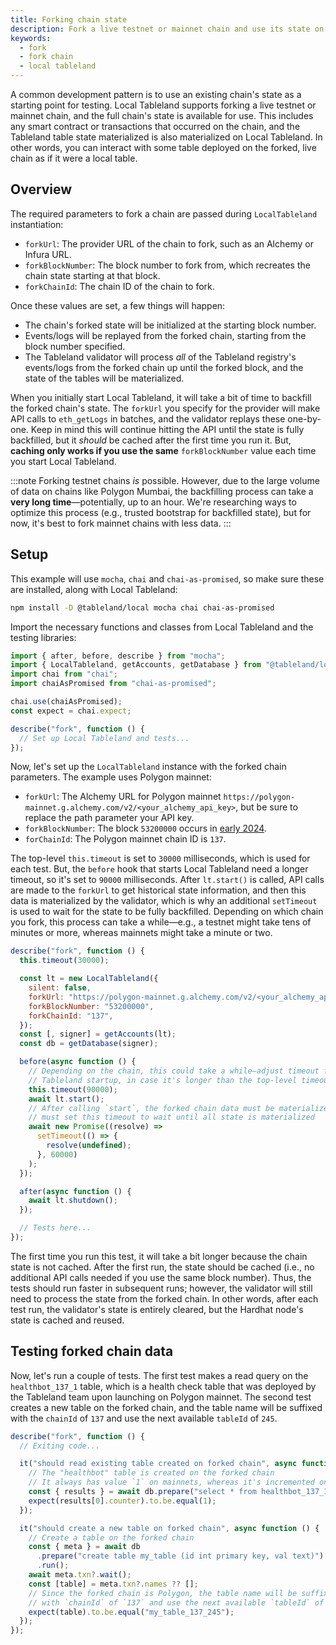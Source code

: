 ```yaml
---
title: Forking chain state
description: Fork a live testnet or mainnet chain and use its state on Local Tableland.
keywords:
  - fork
  - fork chain
  - local tableland
---
```


A common development pattern is to use an existing chain's state as a starting point for testing. Local Tableland supports forking a live testnet or mainnet chain, and the full chain's state is available for use. This includes any smart contract or transactions that occurred on the chain, and the Tableland table state materialized is also materialized on Local Tableland. In other words, you can interact with some table deployed on the forked, live chain as if it were a local table.

## Overview

The required parameters to fork a chain are passed during `LocalTableland` instantiation:

- `forkUrl`: The provider URL of the chain to fork, such as an Alchemy or Infura URL.
- `forkBlockNumber`: The block number to fork from, which recreates the chain state starting at that block.
- `forkChainId`: The chain ID of the chain to fork.

Once these values are set, a few things will happen:

- The chain's forked state will be initialized at the starting block number.
- Events/logs will be replayed from the forked chain, starting from the block number specified.
- The Tableland validator will process _all_ of the Tableland registry's events/logs from the forked chain up until the forked block, and the state of the tables will be materialized.

When you initially start Local Tableland, it will take a bit of time to backfill the forked chain's state. The `forkUrl` you specify for the provider will make API calls to `eth_getLogs` in batches, and the validator replays these one-by-one. Keep in mind this will continue hitting the API until the state is fully backfilled, but it _should_ be cached after the first time you run it. But, **caching only works if you use the same** `forkBlockNumber` value each time you start Local Tableland.

:::note
Forking testnet chains _is_ possible. However, due to the large volume of data on chains like Polygon Mumbai, the backfilling process can take a **very long time**—potentially, up to an hour. We're researching ways to optimize this process (e.g., trusted bootstrap for backfilled state), but for now, it's best to fork mainnet chains with less data.
:::

## Setup

This example will use `mocha`, `chai` and `chai-as-promised`, so make sure these are installed, along with Local Tableland:

```bash npm2yarn
npm install -D @tableland/local mocha chai chai-as-promised
```

Import the necessary functions and classes from Local Tableland and the testing libraries:

```js
import { after, before, describe } from "mocha";
import { LocalTableland, getAccounts, getDatabase } from "@tableland/local";
import chai from "chai";
import chaiAsPromised from "chai-as-promised";

chai.use(chaiAsPromised);
const expect = chai.expect;

describe("fork", function () {
  // Set up Local Tableland and tests...
});
```

Now, let's set up the `LocalTableland` instance with the forked chain parameters. The example uses Polygon mainnet:

- `forkUrl`: The Alchemy URL for Polygon mainnet `https://polygon-mainnet.g.alchemy.com/v2/<your_alchemy_api_key>`, but be sure to replace the path parameter your API key.
- `forkBlockNumber`: The block `53200000` occurs in [early 2024](https://polygonscan.com/block/53200000).
- `forChainId`: The Polygon mainnet chain ID is `137`.

The top-level `this.timeout` is set to `30000` milliseconds, which is used for each test. But, the `before` hook that starts Local Tableland need a longer timeout, so it's set to `90000` milliseconds. After `lt.start()` is called, API calls are made to the `forkUrl` to get historical state information, and then this data is materialized by the validator, which is why an additional `setTimeout` is used to wait for the state to be fully backfilled. Depending on which chain you fork, this process can take a while—e.g., a testnet might take tens of minutes or more, whereas mainnets might take a minute or two.

```js
describe("fork", function () {
  this.timeout(30000);

  const lt = new LocalTableland({
    silent: false,
    forkUrl: "https://polygon-mainnet.g.alchemy.com/v2/<your_alchemy_api_key>",
    forkBlockNumber: "53200000",
    forkChainId: "137",
  });
  const [, signer] = getAccounts(lt);
  const db = getDatabase(signer);

  before(async function () {
    // Depending on the chain, this could take a while—adjust timeout for Local
    // Tableland startup, in case it's longer than the top-level timeout
    this.timeout(90000);
    await lt.start();
    // After calling `start`, the forked chain data must be materialized—you
    // must set this timeout to wait until all state is materialized
    await new Promise((resolve) =>
      setTimeout(() => {
        resolve(undefined);
      }, 60000)
    );
  });

  after(async function () {
    await lt.shutdown();
  });

  // Tests here...
});
```

The first time you run this test, it will take a bit longer because the chain state is not cached. After the first run, the state should be cached (i.e., no additional API calls needed if you use the same block number). Thus, the tests should run faster in subsequent runs; however, the validator will still need to process the state from the forked chain. In other words, after each test run, the validator's state is entirely cleared, but the Hardhat node's state is cached and reused.

## Testing forked chain data

Now, let's run a couple of tests. The first test makes a read query on the `healthbot_137_1` table, which is a health check table that was deployed by the Tableland team upon launching on Polygon mainnet. The second test creates a new table on the forked chain, and the table name will be suffixed with the `chainId` of `137` and use the next available `tableId` of `245`.

```js
describe("fork", function () {
  // Exiting code...

  it("should read existing table created on forked chain", async function () {
    // The "healthbot" table is created on the forked chain
    // It always has value `1` on mainnets, whereas it's incremented on testnets
    const { results } = await db.prepare("select * from healthbot_137_1").all();
    expect(results[0].counter).to.be.equal(1);
  });

  it("should create a new table on forked chain", async function () {
    // Create a table on the forked chain
    const { meta } = await db
      .prepare("create table my_table (id int primary key, val text)")
      .run();
    await meta.txn?.wait();
    const [table] = meta.txn?.names ?? [];
    // Since the forked chain is Polygon, the table name will be suffixed with
    // with `chainId` of `137` and use the next available `tableId` of `245`
    expect(table).to.be.equal("my_table_137_245");
  });
});
```

